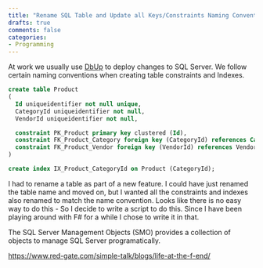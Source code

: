```yaml
---
title: "Rename SQL Table and Update all Keys/Constraints Naming Convention "
drafts: true
comments: false
categories:
- Programming
---
```


At work we usually use [DbUp](https://dbup.github.io/) to deploy changes to SQL Server. We follow certain naming conventions when creating table constraints and Indexes.

``` sql
create table Product
(
  Id uniqueidentifier not null unique,
  CategoryId uniqueidentifier not null,
  VendorId uniqueidentifier not null,

  constraint PK_Product primary key clustered (Id),
  constraint FK_Product_Category foreign key (CategoryId) references Category (Id),
  constraint FK_Product_Vendor foreign key (VendorId) references Vendor (Id)
)

create index IX_Product_CategoryId on Product (CategoryId);
```

I had to rename a table as part of a new feature. I could have just renamed the table name and moved on, but I wanted all the constraints and indexes also renamed to match the name convention. Looks like there is no easy way to do this - So I decide to write a script to do this. Since I have been playing around with F# for a while I chose to write it in that.

The SQL Server Management Objects (SMO) provides a collection of objects to manage SQL Server programatically. 

https://www.red-gate.com/simple-talk/blogs/life-at-the-f-end/

